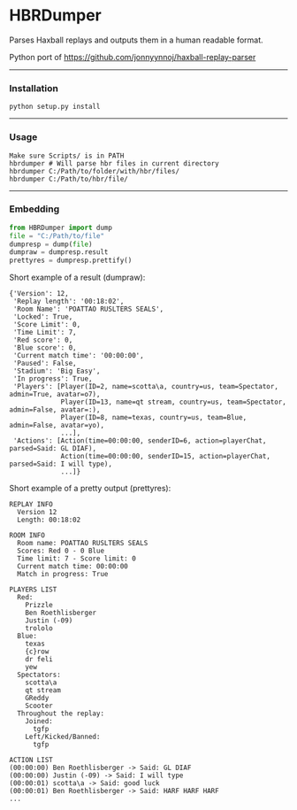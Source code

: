 # HBRDumper
Parses Haxball replays and outputs them in a human readable format.

Python port of https://github.com/jonnyynnoj/haxball-replay-parser

---

### Installation
	python setup.py install
---
### Usage
	Make sure Scripts/ is in PATH
	hbrdumper # Will parse hbr files in current directory
	hbrdumper C:/Path/to/folder/with/hbr/files/
	hbrdumper C:/Path/to/hbr/file/
---
### Embedding
```python
from HBRDumper import dump
file = "C:/Path/to/file"
dumpresp = dump(file)
dumpraw = dumpresp.result
prettyres = dumpresp.prettify()
```
Short example of a result (dumpraw):

    {'Version': 12,
     'Replay length': '00:18:02',
     'Room Name': 'POATTAO RUSLTERS SEALS',
     'Locked': True,
     'Score Limit': 0,
     'Time Limit': 7,
     'Red score': 0,
     'Blue score': 0,
     'Current match time': '00:00:00',
     'Paused': False,
     'Stadium': 'Big Easy',
     'In progress': True,
     'Players': [Player(ID=2, name=scotta\a, country=us, team=Spectator, admin=True, avatar=o7),
                 Player(ID=13, name=qt stream, country=us, team=Spectator, admin=False, avatar=:),
                 Player(ID=8, name=texas, country=us, team=Blue, admin=False, avatar=yo),
                 ...],
     'Actions': [Action(time=00:00:00, senderID=6, action=playerChat, parsed=Said: GL DIAF),
                 Action(time=00:00:00, senderID=15, action=playerChat, parsed=Said: I will type),
                 ...]}
Short example of a pretty output (prettyres):

    REPLAY INFO
      Version 12
      Length: 00:18:02

    ROOM INFO
      Room name: POATTAO RUSLTERS SEALS
      Scores: Red 0 - 0 Blue
      Time limit: 7 - Score limit: 0
      Current match time: 00:00:00
      Match in progress: True

    PLAYERS LIST
      Red:
        Prizzle
        Ben Roethlisberger
        Justin (-09)
        trololo
      Blue:
        texas
        {c}row 
        dr feli
        yew
      Spectators:
        scotta\a
        qt stream
        GReddy
        Scooter
      Throughout the replay:
        Joined:
          tgfp
        Left/Kicked/Banned:
          tgfp

    ACTION LIST
    (00:00:00) Ben Roethlisberger -> Said: GL DIAF
    (00:00:00) Justin (-09) -> Said: I will type
    (00:00:01) scotta\a -> Said: good luck
    (00:00:01) Ben Roethlisberger -> Said: HARF HARF HARF
    ...
